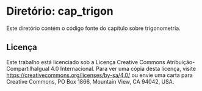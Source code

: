 # Diretório: cap_trigon

Este diretório contém o código fonte do capítulo sobre trigonometria.

## Licença

Este trabalho está licenciado sob a Licença Creative Commons Atribuição-CompartilhaIgual 4.0 Internacional. Para ver uma cópia desta licença, visite https://creativecommons.org/licenses/by-sa/4.0/ ou envie uma carta para Creative Commons, PO Box 1866, Mountain View, CA 94042, USA.
